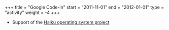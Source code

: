 +++
title = "Google Code-in"
start = "2011-11-01"
end = "2012-01-01"
type = "activity"
weight = -4
+++

* Support of the [Haiku operating system project](https://www.haiku-os.org/)
